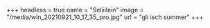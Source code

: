 +++
headless = true
name = "Seliiilein"
image = "/media/win_20210921_10_17_35_pro.jpg"
url = "gli isch summer"
+++
